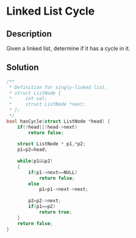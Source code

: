 # Linked List Cycle
## Description
Given a linked list, determine if it has a cycle in it.
## Solution
```c
/**
 * Definition for singly-linked list.
 * struct ListNode {
 *     int val;
 *     struct ListNode *next;
 * };
 */
bool hasCycle(struct ListNode *head) {
    if(!head||!head->next) 
        return false;
    
    struct ListNode * p1,*p2;
    p1=p2=head;
    
    while(p1&&p2)
    {
        if(p1->next==NULL) 
            return false;
        else 
            p1=p1->next->next;
        
        p2=p2->next;
        if(p1==p2) 
            return true;
    }
    return false;
}
```